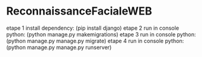 # ReconnaissanceFacialeWEB
  etape 1 install dependency: (pip install django)
		etape 2 run in console python: (python manage.py makemigrations)
  etape 3 run in console python: (python manage.py manage.py migrate)
		etape 4 run in console python: (python manage.py manage.py runserver)

